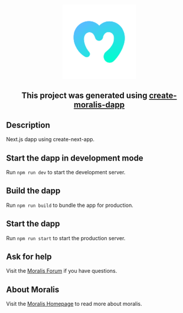 <div align="center">
    <a align="center" href="https://moralis.io" target="_blank">
        <img src="https://github.com/MoralisWeb3/Moralis-JS-SDK/raw/main/assets/moralis-logo.svg" alt="create-moralis-dapp" height=200/>
    </a>
    <br/>
    <h2>
        This project was generated using 
        <a align="center" href="https://moralis.io](https://github.com/MoralisWeb3/create-moralis-dapp" target="_blank">create-moralis-dapp</a>
    </h2>
</div>

## Description

Next.js dapp using create-next-app.

## Start the dapp in development mode

Run `npm run dev` to start the development server.

## Build the dapp

Run `npm run build` to bundle the app for production.

## Start the dapp

Run `npm run start` to start the production server.

## Ask for help

Visit the [Moralis Forum](https://forum.moralis.io/) if you have questions.

## About Moralis

Visit the [Moralis Homepage](https://moralis.io/) to read more about moralis.

